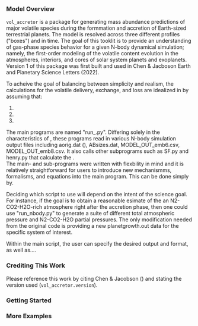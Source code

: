 ### Model Overview
`vol_accretor` is a package for generating mass abundance predictions of major volatile species during the formmation and accretion of Earth-sized terrestrial planets. The model is resolved across three different profiles ("boxes") and in time. The goal of this tooklit is to provide an understanding of gas-phase species behavior for a given N-body dynamical simulation; namely, the first-order modeling of the volatile content evolution in the atmospheres, interiors, and cores of solar system planets and exoplanets. Version 1 of this package was first built and used in Chen & Jacboson Earth and Planetary Science Letters (2022).

To acheive the goal of balancing between simplicity and realism, the calculations for the volatile delivery, exchange, and loss are idealized in by assuming that:

1.
2.
3.

The main programs are named "run_.py". Differing solely in the characteristics of , these programs read in various N-body simulation output files including aorig.dat (), ABsizes.dat, MODEL_OUT_emb6.csv, MODEL_OUT_emb8.csv. It also calls other subprograms such as SF.py and henry.py that calculate the .  
The main- and sub-programs were written with flexbility in mind and it is relatively straightforward for users to introduce new mechanismms, formalisms, and equations into the main program. This can be done simply by.


Deciding which script to use will depend on the intent of the science goal. For instance, if the goal is to obtain a reasonable esimate of the an N2-CO2-H2O-rich atmosphere right after the accretion phase, then one could use "run_nbody.py" to generate a suite of different total atmospheric pressure and N2-CO2-H2O partial pressures. The only modification needed from the original code is providing a new planetgrowth.out data for the specific system of interest. 

Within the main script, the user can specify the desired output and format, as well as....


### Crediting This Work
Please reference this work by citing Chen & Jacobson () and stating the version used (`vol_accretor.version`).

### Getting Started



### More Examples
